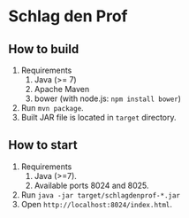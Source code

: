 Schlag den Prof
===============

How to build
------------

1. Requirements
    1. Java (>= 7)
    2. Apache Maven
    3. bower (with node.js: `npm install bower`)
2. Run `mvn package`.
3. Built JAR file is located in `target` directory.

How to start
------------
1. Requirements
    1. Java (>=7).
    2. Available ports 8024 and 8025.
2. Run `java -jar target/schlagdenprof-*.jar`
3. Open `http://localhost:8024/index.html`.
